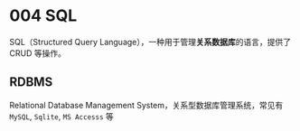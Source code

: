 # 004 SQL

SQL（Structured Query Language），一种用于管理**关系数据库**的语言，提供了 CRUD 等操作。

## RDBMS

Relational Database Management System，关系型数据库管理系统，常见有`MySQL`, `Sqlite`, `MS Accesss` 等
